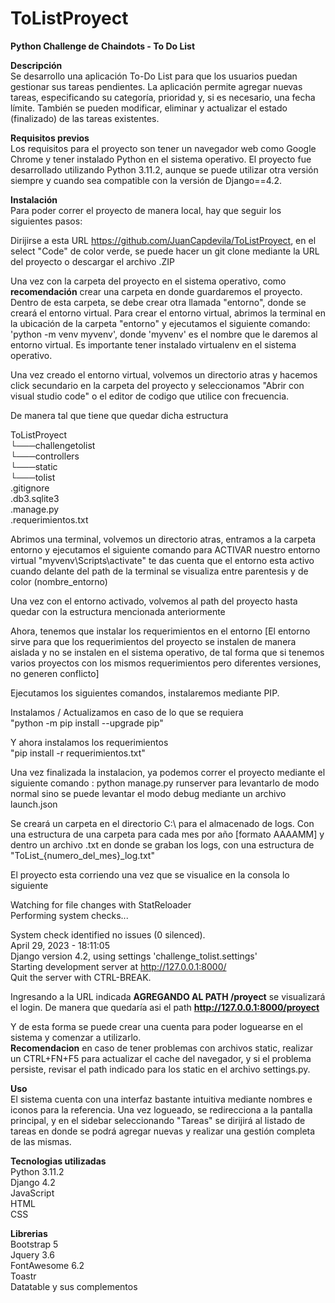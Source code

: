 # ToListProyect

**Python Challenge de Chaindots - To Do List**

**Descripción** <br>
Se desarrollo una aplicación To-Do List para que los usuarios puedan gestionar sus tareas pendientes. La aplicación permite agregar nuevas tareas, especificando su categoría, prioridad y, si es necesario, una fecha límite. También se pueden modificar, eliminar y actualizar el estado (finalizado) de las tareas existentes.

**Requisitos previos** <br>
Los requisitos para el proyecto son tener un navegador web como Google Chrome y tener instalado Python en el sistema operativo. El proyecto fue desarrollado utilizando Python 3.11.2, aunque se puede utilizar otra versión siempre y cuando sea compatible con la versión de Django==4.2.

**Instalación** <br>
Para poder correr el proyecto de manera local, hay que seguir los siguientes pasos: <br>

Dirijirse a esta URL https://github.com/JuanCapdevila/ToListProyect, en el select "Code" de color verde, se puede hacer un git clone mediante la URL del proyecto
o descargar el archivo .ZIP

Una vez con la carpeta del proyecto en el sistema operativo, como **recomendación** crear una carpeta en donde guardaremos el proyecto. Dentro de esta carpeta, se debe crear otra llamada "entorno", donde se creará el entorno virtual. Para crear el entorno virtual, abrimos la terminal en la ubicación de la carpeta "entorno" y ejecutamos el siguiente comando: 'python -m venv myvenv', donde 'myvenv' es el nombre que le daremos al entorno virtual. Es importante tener instalado virtualenv en el sistema operativo.

Una vez creado el entorno virtual, volvemos un directorio atras y hacemos click secundario en la carpeta del proyecto y seleccionamos "Abrir con visual studio code"
o el editor de codigo que utilice con frecuencia.

De manera tal que tiene que quedar dicha estructura

ToListProyect <br>
└───challengetolist <br>
└───controllers <br>
└───static <br>
└───tolist <br>
.gitignore <br>
.db3.sqlite3 <br>
.manage.py <br>
.requerimientos.txt  <br>

Abrimos una terminal, volvemos un directorio atras, entramos a la carpeta entorno y ejecutamos el siguiente comando para ACTIVAR nuestro entorno virtual
"myvenv\Scripts\activate" te das cuenta que el entorno esta activo cuando delante del path de la terminal se visualiza entre parentesis y de color (nombre_entorno)

Una vez con el entorno activado, volvemos al path del proyecto hasta quedar con la estructura mencionada anteriormente

Ahora, tenemos que instalar los requerimientos en el entorno [El entorno sirve para que los requerimientos del proyecto se instalen de manera aislada y no se instalen
en el sistema operativo, de tal forma que si tenemos varios proyectos con los mismos requerimientos pero diferentes versiones, no generen conflicto]

Ejecutamos los siguientes comandos, instalaremos mediante PIP.

Instalamos / Actualizamos en caso de lo que se requiera <br>
"python -m pip install --upgrade pip"

Y ahora instalamos los requerimientos <br>
"pip install -r requerimientos.txt"

Una vez finalizada la instalacion, ya podemos correr el proyecto mediante el siguiente comando : python manage.py runserver para levantarlo de modo normal
sino se puede levantar el modo debug mediante un archivo launch.json

Se creará un carpeta en el directorio C:\\ para el almacenado de logs. Con una estructura de una carpeta para cada mes por año [formato AAAAMM] y dentro
un archivo .txt en donde se graban los logs, con una estructura de "ToList_{numero_del_mes}_log.txt"

El proyecto esta corriendo una vez que se visualice en la consola lo siguiente <br>

Watching for file changes with StatReloader <br>
Performing system checks... <br>

System check identified no issues (0 silenced). <br>
April 29, 2023 - 18:11:05 <br>
Django version 4.2, using settings 'challenge_tolist.settings' <br>
Starting development server at http://127.0.0.1:8000/ <br>
Quit the server with CTRL-BREAK. <br>

Ingresando a la URL indicada **AGREGANDO AL PATH /proyect** se visualizará el login. De manera que quedaría asi el path **http://127.0.0.1:8000/proyect**

Y de esta forma se puede crear una cuenta para poder loguearse en el sistema y comenzar a utilizarlo. <br>
**Recomendacion** en caso de tener problemas con archivos static, realizar un CTRL+FN+F5 para actualizar el cache del navegador, y si el problema persiste, revisar el path indicado para los static en el archivo settings.py.

**Uso** <br>
El sistema cuenta con una interfaz bastante intuitiva mediante nombres e iconos para la referencia.
Una vez logueado, se redirecciona a la pantalla principal, y en el sidebar seleccionando "Tareas" se dirijirá al listado de tareas en donde se podrá agregar nuevas y realizar una gestión completa de las mismas.

**Tecnologias utilizadas** <br>
Python 3.11.2 <br>
Django 4.2 <br>
JavaScript <br>
HTML <br>
CSS <br>

**Librerias** <br>
Bootstrap 5 <br>
Jquery 3.6 <br>
FontAwesome 6.2 <br>
Toastr <br>
Datatable y sus complementos
